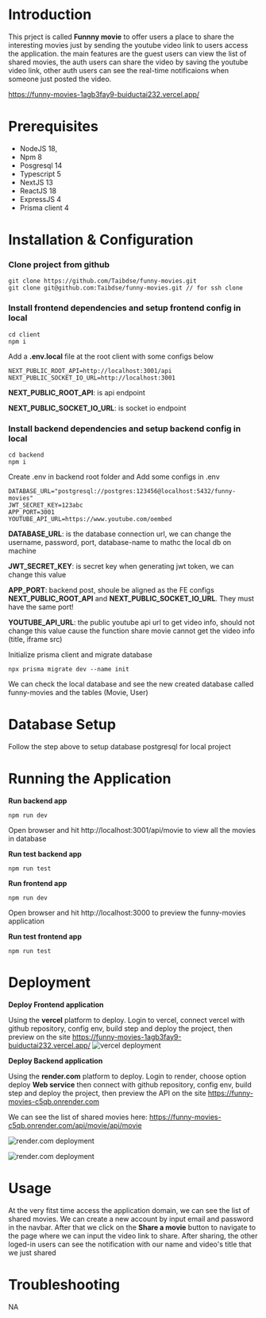 # Introduction

This prject is called **Funnny movie** to offer users a place to share the interesting movies just by sending the youtube video link to users access the application. the main features are the guest users can view the list of shared movies, the auth users can share the video by saving the youtube video link, other auth users can see the real-time notificaions when someone just posted the video.

https://funny-movies-1agb3fay9-buiductai232.vercel.app/

# Prerequisites

* NodeJS 18, 
* Npm 8
* Posgresql 14
* Typescript 5
* NextJS 13
* ReactJS 18
* ExpressJS 4
* Prisma client 4

# Installation & Configuration

### Clone project from github
```
git clone https://github.com/Taibdse/funny-movies.git
git clone git@github.com:Taibdse/funny-movies.git // for ssh clone

```

### Install frontend dependencies and setup frontend config in local
```
cd client
npm i
```
Add a **.env.local** file at the root client with some configs below

```
NEXT_PUBLIC_ROOT_API=http://localhost:3001/api
NEXT_PUBLIC_SOCKET_IO_URL=http://localhost:3001
```

**NEXT_PUBLIC_ROOT_API**: is api endpoint 

**NEXT_PUBLIC_SOCKET_IO_URL**: is socket io endpoint 

### Install backend dependencies and setup backend config in local
```
cd backend
npm i
```

Create .env in backend root folder and Add some configs in .env
```
DATABASE_URL="postgresql://postgres:123456@localhost:5432/funny-movies"
JWT_SECRET_KEY=123abc
APP_PORT=3001
YOUTUBE_API_URL=https://www.youtube.com/oembed
```
**DATABASE_URL**: is the database connection url, we can change the username, password, port, database-name to mathc the local db on machine 

**JWT_SECRET_KEY**: is secret key when generating jwt token, we can change this value

**APP_PORT**: backend post, shoule be aligned as the FE configs **NEXT_PUBLIC_ROOT_API** and **NEXT_PUBLIC_SOCKET_IO_URL**. They must have the same port!

**YOUTUBE_API_URL**: the public youtube api url to get video info, should not change this value cause the function share movie cannot get the video info (title, iframe src)


Initialize prisma client and migrate database

```
npx prisma migrate dev --name init
```
We can check the local database and see the new created database called funny-movies and the tables (Movie, User)


# Database Setup
Follow the step above to setup database postgresql for local project

# Running the Application
**Run backend app**
```
npm run dev
```
Open browser and hit http://localhost:3001/api/movie to view all the movies in database

**Run test backend app**
```
npm run test
```

**Run frontend app**
```
npm run dev
```
Open browser and hit http://localhost:3000 to preview the funny-movies application

**Run test frontend app**
```
npm run test
```

# Deployment
**Deploy Frontend application**

Using the **vercel** platform to deploy. Login to vercel, connect vercel with github repository, config env, build step and deploy the project, then preview on the site https://funny-movies-1agb3fay9-buiductai232.vercel.app/
![vercel deployment](https://res.cloudinary.com/ductai/image/upload/v1685767333/test/vercel-deploy-fe-funny-movies_yprq3t.png "This is a sample image.")


**Deploy Backend application**

Using the **render.com** platform to deploy. Login to render, choose option deploy **Web service** then connect with github repository, config env, build step and deploy the project, then preview the API on the site https://funny-movies-c5qb.onrender.com

We can see the list of shared movies here: https://funny-movies-c5qb.onrender.com/api/movie/api/movie

![render.com deployment](https://res.cloudinary.com/ductai/image/upload/v1685767065/test/render-be-funny-movie-deploy_cue8ct.png "This is a sample image.")

![render.com deployment](https://res.cloudinary.com/ductai/image/upload/v1685767064/test/render-be-funny-movie-deploy-2_rtf2qc.png "This is a sample image.")


# Usage
At the very fitst time access the application domain, we can see the list of shared movies. We can create a new account by input email and password in the navbar. After that we click on the **Share a movie** button to navigate to the page where we can input the video link to share. After sharing, the other loged-in users can see the notification with our name and video's title that we just shared

# Troubleshooting
NA

